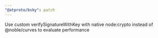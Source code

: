 ```yaml
---
"@atproto/bsky": patch
---
```


Use custom verifySignatureWithKey with native node:crypto instead of @noble/curves to evaluate performance
